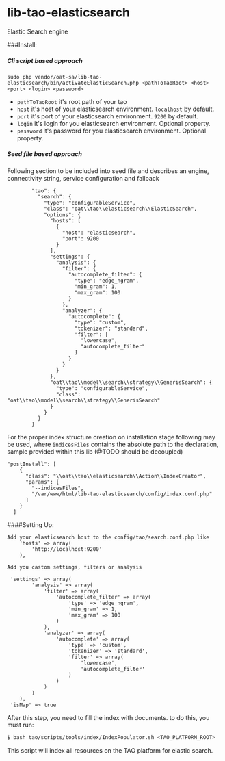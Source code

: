 # lib-tao-elasticsearch

Elastic Search engine

###Install:

##### Cli script based approach
```
sudo php vendor/oat-sa/lib-tao-elasticsearch/bin/activateElasticSearch.php <pathToTaoRoot> <host> <port> <login> <password>
```
 - `pathToTaoRoot` it's root path of your tao
 - `host` it's host of your elasticsearch environment. `localhost` by default.
 - `port` it's port of your elasticsearch environment. `9200` by default.
 - `login` it's login for you elasticsearch environment. Optional property.
 - `password` it's password for you elasticsearch environment. Optional property.
 
##### Seed file based approach

Following section to be included into seed file and describes an engine, connectivity string, service configuration and fallback  
```
        "tao": {
          "search": {
            "type": "configurableService",
            "class": "oat\\tao\\elasticsearch\\ElasticSearch",
            "options": {
              "hosts": [
                {
                  "host": "elasticsearch",
                  "port": 9200
                }
              ],
              "settings": {
                "analysis": {
                  "filter": {
                    "autocomplete_filter": {
                      "type": "edge_ngram",
                      "min_gram": 1,
                      "max_gram": 100
                    }
                  },
                  "analyzer": {
                    "autocomplete": {
                      "type": "custom",
                      "tokenizer": "standard",
                      "filter": [
                        "lowercase",
                        "autocomplete_filter"
                      ]
                    }
                  }
                }
              },
              "oat\\tao\\model\\search\\strategy\\GenerisSearch": {
                "type": "configurableService",
                "class": "oat\\tao\\model\\search\\strategy\\GenerisSearch"
              }
            }
          }
        }
```

For the proper index structure creation on installation stage following may be used, 
where `indicesFiles` contains the absolute path to the declaration, sample provided within this lib (@TODO should be decoupled) 

```
"postInstall": [
    {
      "class": "\\oat\\tao\\elasticsearch\\Action\\IndexCreator",
      "params": [
        "--indicesFiles",
        "/var/www/html/lib-tao-elasticsearch/config/index.conf.php"
      ]
    }
  ]
``` 
 

####Setting Up:
```
Add your elasticsearch host to the config/tao/search.conf.php like 
    'hosts' => array(
        'http://localhost:9200'
    ),
   ``` 
   ``` 
Add you castom settings, filters or analysis

    'settings' => array(
           'analysis' => array(
               'filter' => array(
                   'autocomplete_filter' => array(
                       'type' => 'edge_ngram',
                       'min_gram' => 1,
                       'max_gram' => 100
                   )
               ),
               'analyzer' => array(
                   'autocomplete' => array(
                       'type' => 'custom',
                       'tokenizer' => 'standard',
                       'filter' => array(
                           'lowercase',
                           'autocomplete_filter'
                       )
                   )
               )
           )
       ),
    'isMap' => true
```

After this step, you need to fill the index with documents. to do this, you must run:

```bash
$ bash tao/scripts/tools/index/IndexPopulator.sh <TAO_PLATFORM_ROOT>
```

This script will index all resources on the TAO platform for elastic search.